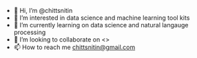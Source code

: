 - 👋 Hi, I’m @chittsnitin
- 👀 I’m interested in data science and machine learning tool kits
- 🌱 I’m currently learning on data science and natural langauge processing 
- 💞️ I’m looking to collaborate on <>
- 📫 How to reach me chittsnitin@gmail.com

<!---
chittsnitin/chittsnitin is a ✨ special ✨ repository because its `README.md` (this file) appears on your GitHub profile.
You can click the Preview link to take a look at your changes.
--->
